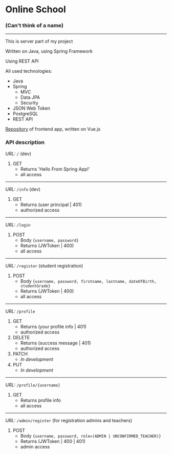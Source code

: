 # Online School
### (Can't think of a name)

---

This is server part of my project

Written on Java, using Spring Framework

Using REST API

All used technologies:
- Java
- Spring
    - MVC
    - Data JPA
    - Security
- JSON Web Token
- PostgreSQL
- REST API

[Repository](https://github.com/gl4zis/Online_school_frontend)
of frontend app, written on Vue.js

### API description

*URL:* ```/``` (dev)
1. GET
   - Returns 'Hello From Spring App!'
   - all access
---
*URL:* ```/info``` (dev)
1. GET
   - Returns (user principal | 401)
   - authorized access
---
*URL:* ```/login```
1. POST
   - Body ```{username, password}```
   - Returns (JWToken | 400)
   - all access
---
*URL:* ```/register``` (student registration)
1. POST
   - Body ```{username, password, firstname, lastname,
   dateOfBirth, studentGrade}```
   - Returns (JWToken | 400)
   - all access
---
*URL:* ```/profile```
1. GET
   - Returns (your profile info | 401)
   - authorized access
2. DELETE
   - Returns (success message | 401)
   - authorized access
3. PATCH
   - *In development*
4. PUT
   - *In development*
---
*URL:* ```/profile/{username}```
1. GET
   - Returns profile info
   - all access
---
*URL:* ```/admin/register``` (for registration admins and teachers)
1. POST
   - Body ```{username, password, role=(ADMIN | UNCONFIRMED_TEACHER)}```
   - Returns (JWToken | 400 | 401)
   - admin access